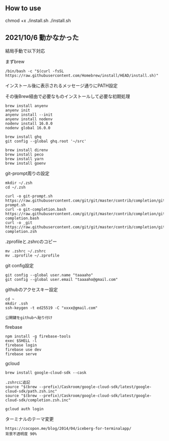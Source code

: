 ## How to use
chmod +x ./install.sh
./install.sh

## 2021/10/6 動かなかった
結局手動で以下対応


まずbrew
```
/bin/bash -c "$(curl -fsSL https://raw.githubusercontent.com/Homebrew/install/HEAD/install.sh)"
```
インストール後に表示されるメッセージ通りにPATH設定

その後Brew経由で必要なものインストールして必要な初期処理
```
brew install anyenv
anyenv init
anyenv install --init
anyenv install nodenv
nodenv install 16.0.0
nodenv global 16.0.0

brew install ghq
git config --global ghq.root '~/src'

brew install direnv
brew install peco
brew install yarn
brew install goenv
```

git-prompt周りの設定
```
mkdir ~/.zsh
cd ~/.zsh

curl -o git-prompt.sh https://raw.githubusercontent.com/git/git/master/contrib/completion/git-prompt.sh
curl -o git-completion.bash https://raw.githubusercontent.com/git/git/master/contrib/completion/git-completion.bash
curl -o _git https://raw.githubusercontent.com/git/git/master/contrib/completion/git-completion.zsh
```

.zprofileと.zshrcのコピー
```
mv .zshrc ~/.zshrc
mv .zprofile ~/.zprofile
```

git config設定
```
git config --global user.name "taaaaho"
git config --global user.email "taaaaho@gmail.com"
```

githubのアクセスキー設定
```
cd ~
mkdir .ssh
ssh-keygen -t ed25519 -C "xxxx@gmail.com"

公開鍵をgithubへ貼り付け
```

firebase
```
npm install -g firebase-tools
exec $SHELL -l
firebase login
firebase use dev
firebase serve
```

gcloud
```
brew install google-cloud-sdk --cask

.zshrcに追記
source "$(brew --prefix)/Caskroom/google-cloud-sdk/latest/google-cloud-sdk/path.zsh.inc"
source "$(brew --prefix)/Caskroom/google-cloud-sdk/latest/google-cloud-sdk/completion.zsh.inc"

gcloud auth login
```

ターミナルのテーマ変更
```
https://cocopon.me/blog/2014/04/iceberg-for-terminalapp/
背景不透明度 90%
```
